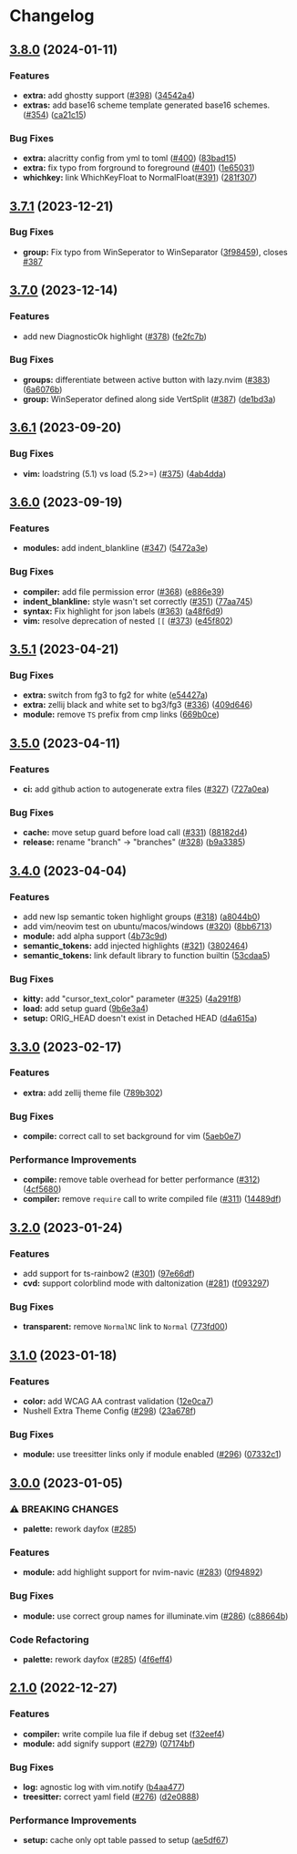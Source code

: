 # Changelog

## [3.8.0](https://github.com/EdenEast/nightfox.nvim/compare/v3.7.1...v3.8.0) (2024-01-11)


### Features

* **extra:** add ghostty support ([#398](https://github.com/EdenEast/nightfox.nvim/issues/398)) ([34542a4](https://github.com/EdenEast/nightfox.nvim/commit/34542a433e5bd03c27b6cd4570849d9cde59acf7))
* **extras:** add base16 scheme template generated base16 schemes. ([#354](https://github.com/EdenEast/nightfox.nvim/issues/354)) ([ca21c15](https://github.com/EdenEast/nightfox.nvim/commit/ca21c15589d9b71c7e1ad130273ad7819c6636d3))


### Bug Fixes

* **extra:** alacritty config from yml to toml ([#400](https://github.com/EdenEast/nightfox.nvim/issues/400)) ([83bad15](https://github.com/EdenEast/nightfox.nvim/commit/83bad1576d94251d460b2cc5635a15dd73cf6f65))
* **extra:** fix typo from forground to foreground ([#401](https://github.com/EdenEast/nightfox.nvim/issues/401)) ([1e65031](https://github.com/EdenEast/nightfox.nvim/commit/1e650316680a777fb50e4ab35d82ecf32da485b8))
* **whichkey:** link WhichKeyFloat to NormalFloat([#391](https://github.com/EdenEast/nightfox.nvim/issues/391)) ([281f307](https://github.com/EdenEast/nightfox.nvim/commit/281f30716cbbf57a8ef5aef0f381b1532f25cfac))

## [3.7.1](https://github.com/EdenEast/nightfox.nvim/compare/v3.7.0...v3.7.1) (2023-12-21)


### Bug Fixes

* **group:** Fix typo from WinSeperator to WinSeparator ([3f98459](https://github.com/EdenEast/nightfox.nvim/commit/3f984596e6c30351470656279cde86433d574d51)), closes [#387](https://github.com/EdenEast/nightfox.nvim/issues/387)

## [3.7.0](https://github.com/EdenEast/nightfox.nvim/compare/v3.6.1...v3.7.0) (2023-12-14)


### Features

* add new DiagnosticOk highlight ([#378](https://github.com/EdenEast/nightfox.nvim/issues/378)) ([fe2fc7b](https://github.com/EdenEast/nightfox.nvim/commit/fe2fc7b93d66349eff2c5baa6cec922ee3958f56))


### Bug Fixes

* **groups:** differentiate between active button with lazy.nvim ([#383](https://github.com/EdenEast/nightfox.nvim/issues/383)) ([6a6076b](https://github.com/EdenEast/nightfox.nvim/commit/6a6076bd678f825ffbe16ec97807793c3167f1a7))
* **group:** WinSeperator defined along side VertSplit ([#387](https://github.com/EdenEast/nightfox.nvim/issues/387)) ([de1bd3a](https://github.com/EdenEast/nightfox.nvim/commit/de1bd3a7c48d37f3c7ccecb1980c4009fa4fb791))

## [3.6.1](https://github.com/EdenEast/nightfox.nvim/compare/v3.6.0...v3.6.1) (2023-09-20)


### Bug Fixes

* **vim:** loadstring (5.1) vs load (5.2&gt;=) ([#375](https://github.com/EdenEast/nightfox.nvim/issues/375)) ([4ab4dda](https://github.com/EdenEast/nightfox.nvim/commit/4ab4ddae66f21b57251b03fd74437c6e2de9f2b1))

## [3.6.0](https://github.com/EdenEast/nightfox.nvim/compare/v3.5.1...v3.6.0) (2023-09-19)


### Features

* **modules:** add indent_blankline ([#347](https://github.com/EdenEast/nightfox.nvim/issues/347)) ([5472a3e](https://github.com/EdenEast/nightfox.nvim/commit/5472a3e2bae6f381b603cd7998fc131f8134755c))


### Bug Fixes

* **compiler:** add file permission error ([#368](https://github.com/EdenEast/nightfox.nvim/issues/368)) ([e886e39](https://github.com/EdenEast/nightfox.nvim/commit/e886e39e592e89f316536a6f070365a9d88901c9))
* **indent_blankline:** style wasn't set correctly ([#351](https://github.com/EdenEast/nightfox.nvim/issues/351)) ([77aa745](https://github.com/EdenEast/nightfox.nvim/commit/77aa7458d2b725c2d9ff55a18befe1b891ac473e))
* **syntax:** Fix highlight for json labels ([#363](https://github.com/EdenEast/nightfox.nvim/issues/363)) ([a48f6d9](https://github.com/EdenEast/nightfox.nvim/commit/a48f6d9a0273101df76eb25d2f5477baa277f935))
* **vim:** resolve deprecation of nested `[[` ([#373](https://github.com/EdenEast/nightfox.nvim/issues/373)) ([e45f802](https://github.com/EdenEast/nightfox.nvim/commit/e45f80288c0af7f30d785676a0d89c9dcc3e390a))

## [3.5.1](https://github.com/EdenEast/nightfox.nvim/compare/v3.5.0...v3.5.1) (2023-04-21)


### Bug Fixes

* **extra:** switch from fg3 to fg2 for white ([e54427a](https://github.com/EdenEast/nightfox.nvim/commit/e54427a1bfea55c9ab0c21ac7e9d07b22156d0f0))
* **extra:** zellij black and white set to bg3/fg3 ([#336](https://github.com/EdenEast/nightfox.nvim/issues/336)) ([409d646](https://github.com/EdenEast/nightfox.nvim/commit/409d646bd15989241e0a71e4da513434c49cad10))
* **module:** remove `TS` prefix from cmp links ([669b0ce](https://github.com/EdenEast/nightfox.nvim/commit/669b0ce7d02d511c06ceae6201392dc29906dfc0))

## [3.5.0](https://github.com/EdenEast/nightfox.nvim/compare/v3.4.0...v3.5.0) (2023-04-11)


### Features

* **ci:** add github action to autogenerate extra files ([#327](https://github.com/EdenEast/nightfox.nvim/issues/327)) ([727a0ea](https://github.com/EdenEast/nightfox.nvim/commit/727a0ea9d2dde7f8cfd4ae0f2e5570c365638227))


### Bug Fixes

* **cache:** move setup guard before load call ([#331](https://github.com/EdenEast/nightfox.nvim/issues/331)) ([88182d4](https://github.com/EdenEast/nightfox.nvim/commit/88182d48373be8ff1933bfd5fabc4c4aa55bf726))
* **release:** rename "branch" -&gt; "branches" ([#328](https://github.com/EdenEast/nightfox.nvim/issues/328)) ([b9a3385](https://github.com/EdenEast/nightfox.nvim/commit/b9a3385d4814d7c8aa6a9a68f42c6a8bc05282f4))

## [3.4.0](https://github.com/EdenEast/nightfox.nvim/compare/v3.3.0...v3.4.0) (2023-04-04)


### Features

* add new lsp semantic token highlight groups ([#318](https://github.com/EdenEast/nightfox.nvim/issues/318)) ([a8044b0](https://github.com/EdenEast/nightfox.nvim/commit/a8044b084e0114609ec2c59cc4fa94c709a457d4))
* add vim/neovim test on ubuntu/macos/windows ([#320](https://github.com/EdenEast/nightfox.nvim/issues/320)) ([8bb6713](https://github.com/EdenEast/nightfox.nvim/commit/8bb6713c56458aae339575b205234d820ec2046a))
* **module:** add alpha support ([4b73c9d](https://github.com/EdenEast/nightfox.nvim/commit/4b73c9d0995eb1a43e284534b97a543ca21c5c77))
* **semantic_tokens:** add injected highlights ([#321](https://github.com/EdenEast/nightfox.nvim/issues/321)) ([3802464](https://github.com/EdenEast/nightfox.nvim/commit/380246446a359f7faf2f0ccb865658ec0a295bd0))
* **semantic_tokens:** link default library to function builtin ([53cdaa5](https://github.com/EdenEast/nightfox.nvim/commit/53cdaa583138698f4a0a4a9d2abaf761c8960407))


### Bug Fixes

* **kitty:** add "cursor_text_color" parameter ([#325](https://github.com/EdenEast/nightfox.nvim/issues/325)) ([4a291f8](https://github.com/EdenEast/nightfox.nvim/commit/4a291f83297b42026fdbe245378d579f33c0b106))
* **load:** add setup guard ([9b6e3a4](https://github.com/EdenEast/nightfox.nvim/commit/9b6e3a470ac12fb2ce3de2162bb80bd0b47736f6))
* **setup:** ORIG_HEAD doesn't exist in Detached HEAD ([d4a615a](https://github.com/EdenEast/nightfox.nvim/commit/d4a615a015451e12b7f13886aa25512a02bd5cab))

## [3.3.0](https://github.com/EdenEast/nightfox.nvim/compare/v3.2.0...v3.3.0) (2023-02-17)


### Features

* **extra:** add zellij theme file ([789b302](https://github.com/EdenEast/nightfox.nvim/commit/789b3029d5058e925436ac29eb0521aa4e042b36))


### Bug Fixes

* **compile:** correct call to set background for vim ([5aeb0e7](https://github.com/EdenEast/nightfox.nvim/commit/5aeb0e730755b3007029b51dda094d4e0e6e9291))


### Performance Improvements

* **compile:** remove table overhead for better performance ([#312](https://github.com/EdenEast/nightfox.nvim/issues/312)) ([4cf5680](https://github.com/EdenEast/nightfox.nvim/commit/4cf56808775d4f2d4c83fa01401ff2c5c509484d))
* **compiler:** remove `require` call to write compiled file ([#311](https://github.com/EdenEast/nightfox.nvim/issues/311)) ([14489df](https://github.com/EdenEast/nightfox.nvim/commit/14489dfa8c4241a919845ed9101fae074234f35b))

## [3.2.0](https://github.com/EdenEast/nightfox.nvim/compare/v3.1.0...v3.2.0) (2023-01-24)


### Features

* add support for ts-rainbow2 ([#301](https://github.com/EdenEast/nightfox.nvim/issues/301)) ([97e66df](https://github.com/EdenEast/nightfox.nvim/commit/97e66dfaaecdc81f1dd7da00f8d4a6033f3bf6b2))
* **cvd:** support colorblind mode with daltonization ([#281](https://github.com/EdenEast/nightfox.nvim/issues/281)) ([f093297](https://github.com/EdenEast/nightfox.nvim/commit/f093297145e917f7ae4d0e09fc9c07ac40620361))


### Bug Fixes

* **transparent:** remove `NormalNC` link to `Normal` ([773fd00](https://github.com/EdenEast/nightfox.nvim/commit/773fd00919fdd737569906948a9a527fd0127465))

## [3.1.0](https://github.com/EdenEast/nightfox.nvim/compare/v3.0.0...v3.1.0) (2023-01-18)


### Features

* **color:** add WCAG AA contrast validation ([12e0ca7](https://github.com/EdenEast/nightfox.nvim/commit/12e0ca70e978f58318e7f0279bb7b243ababbd49))
* Nushell Extra Theme Config ([#298](https://github.com/EdenEast/nightfox.nvim/issues/298)) ([23a678f](https://github.com/EdenEast/nightfox.nvim/commit/23a678f47722801f70fe64df39a1fa29f6abf297))


### Bug Fixes

* **module:** use treesitter links only if module enabled ([#296](https://github.com/EdenEast/nightfox.nvim/issues/296)) ([07332c1](https://github.com/EdenEast/nightfox.nvim/commit/07332c1c62aba0c8f80ad677d44ca15009353bde))

## [3.0.0](https://github.com/EdenEast/nightfox.nvim/compare/v2.1.0...v3.0.0) (2023-01-05)


### ⚠ BREAKING CHANGES

* **palette:** rework dayfox ([#285](https://github.com/EdenEast/nightfox.nvim/issues/285))

### Features

* **module:** add highlight support for nvim-navic ([#283](https://github.com/EdenEast/nightfox.nvim/issues/283)) ([0f94892](https://github.com/EdenEast/nightfox.nvim/commit/0f948925ec435f2fa115522a991ac84efed0045a))


### Bug Fixes

* **module:** use correct group names for illuminate.vim ([#286](https://github.com/EdenEast/nightfox.nvim/issues/286)) ([c88664b](https://github.com/EdenEast/nightfox.nvim/commit/c88664b18e593319aea1ded731dd252d4f9e0f9a))


### Code Refactoring

* **palette:** rework dayfox ([#285](https://github.com/EdenEast/nightfox.nvim/issues/285)) ([4f6eff4](https://github.com/EdenEast/nightfox.nvim/commit/4f6eff46463e248c3bd952a82fc7250dc87b91d8))

## [2.1.0](https://github.com/EdenEast/nightfox.nvim/compare/v2.0.0...v2.1.0) (2022-12-27)


### Features

* **compiler:** write compile lua file if debug set ([f32eef4](https://github.com/EdenEast/nightfox.nvim/commit/f32eef468a98e73d5a87daa8db873dd1a94e021e))
* **module:** add signify support ([#279](https://github.com/EdenEast/nightfox.nvim/issues/279)) ([07174bf](https://github.com/EdenEast/nightfox.nvim/commit/07174bfe0ad15a4c25ef908872904edb09069e94))


### Bug Fixes

* **log:** agnostic log with vim.notify ([b4aa477](https://github.com/EdenEast/nightfox.nvim/commit/b4aa4774fd9bdfa9ce64a0461ad75ea8dd7cc557))
* **treesitter:** correct yaml field ([#276](https://github.com/EdenEast/nightfox.nvim/issues/276)) ([d2e0888](https://github.com/EdenEast/nightfox.nvim/commit/d2e088812abba833d1e94f9fd1eea476cfda6a1f))


### Performance Improvements

* **setup:** cache only opt table passed to setup ([ae5df67](https://github.com/EdenEast/nightfox.nvim/commit/ae5df67b091b8c0198975e6d776e65e36c92c09e))
